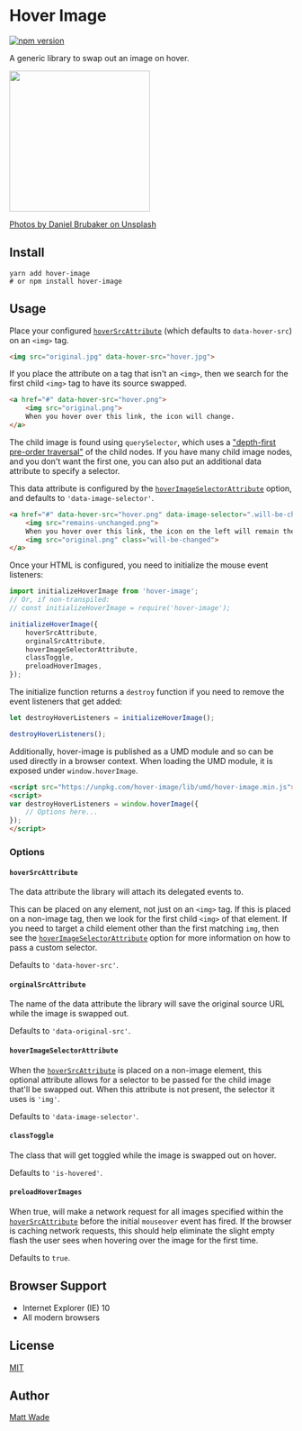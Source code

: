 # Hover Image

[![npm version](https://badge.fury.io/js/romellem%2Fhover-image.svg)](https://badge.fury.io/js/romellem%2Fhover-image)

A generic library to swap out an image on hover.

<img src="https://raw.githubusercontent.com/romellem/hover-image/master/docs/dog.gif" width="250">

[Photos by Daniel Brubaker on Unsplash](https://unsplash.com/@dpmb87?utm_medium=referral)

## Install

```
yarn add hover-image
# or npm install hover-image
```

## Usage

Place your configured [`hoverSrcAttribute`](#hoversrcattribute) (which defaults to `data-hover-src`)
on an `<img>` tag.

```html
<img src="original.jpg" data-hover-src="hover.jpg">
```

If you place the attribute on a tag that isn't an `<img>`, then we search for the first child `<img>` tag to have its source swapped.

```html
<a href="#" data-hover-src="hover.png">
    <img src="original.png">
    When you hover over this link, the icon will change.
</a>
```

The child image is found using `querySelector`, which uses a ["depth-first pre-order traversal"](https://developer.mozilla.org/en-US/docs/Web/API/Document/querySelector) of the child nodes. If you have many child image nodes, and you don't want the first one, you can also put an additional data attribute to specify a selector.

This data attribute is configured by the [`hoverImageSelectorAttribute`](#hoverimageselectorattribute) option, and defaults to `'data-image-selector'`.

```html
<a href="#" data-hover-src="hover.png" data-image-selector=".will-be-changed">
    <img src="remains-unchanged.png">
    When you hover over this link, the icon on the left will remain the same, the icon to the <em>right</em> instead will change.
    <img src="original.png" class="will-be-changed">
</a>
```

Once your HTML is configured, you need to initialize the mouse event listeners:

```javascript
import initializeHoverImage from 'hover-image';
// Or, if non-transpiled:
// const initializeHoverImage = require('hover-image');

initializeHoverImage({
    hoverSrcAttribute,
    orginalSrcAttribute,
    hoverImageSelectorAttribute,
    classToggle,
    preloadHoverImages,
});
```

The initialize function returns a `destroy` function if you need to remove
the event listeners that get added:

```javascript
let destroyHoverListeners = initializeHoverImage();

destroyHoverListeners();
```

Additionally, hover-image is published as a UMD module and so can be used directly in a browser context. When loading the UMD module, it is exposed under `window.hoverImage`.

```html
<script src="https://unpkg.com/hover-image/lib/umd/hover-image.min.js"></script>
<script>
var destroyHoverListeners = window.hoverImage({
    // Options here...
});
</script>
```

### Options

#### `hoverSrcAttribute`

The data attribute the library will attach its delegated events to.

This can be placed on any element, not just on an `<img>` tag. If this is placed on a non-image tag, then we look for the first child `<img>` of that element. If you need to target a child element other than the first matching `img`, then see the [`hoverImageSelectorAttribute`](#hoverimageselectorattribute) option for more information on how to pass a custom selector.

Defaults to `'data-hover-src'`.

#### `orginalSrcAttribute`

The name of the data attribute the library will save the original source URL while the image is swapped out.

Defaults to `'data-original-src'`.

#### `hoverImageSelectorAttribute`

When the [`hoverSrcAttribute`](#hoversrcattribute) is placed on a non-image element, this optional attribute allows for a selector to be passed for the child image that'll be swapped out. When this attribute is not present, the selector it uses is `'img'`.

Defaults to `'data-image-selector'`.

#### `classToggle`

The class that will get toggled while the image is swapped out on hover.

Defaults to `'is-hovered'`.

#### `preloadHoverImages`

When true, will make a network request for all images specified within the [`hoverSrcAttribute`](#hoversrcattribute) before the initial `mouseover` event has fired. If the browser is caching network requests, this should help eliminate the slight empty flash the user sees when hovering over the image for the first time.

Defaults to `true`.

## Browser Support

* Internet Explorer (IE) 10
* All modern browsers

## License

[MIT](./LICENSE)

## Author

[Matt Wade](https://github.com/romellem/)

